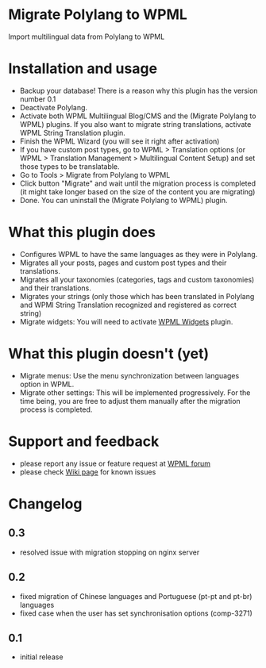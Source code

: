 # Migrate Polylang to WPML
Import multilingual data from Polylang to WPML

# Installation and usage
- Backup your database! There is a reason why this plugin has the version number 0.1
- Deactivate Polylang.
- Activate both WPML Multilingual Blog/CMS and the (Migrate Polylang to WPML) plugins. If you also want to migrate string translations, activate WPML String Translation plugin.
- Finish the WPML Wizard (you will see it right after activation)
- If you have custom post types, go to WPML > Translation options (or WPML > Translation Management > Multilingual Content Setup) and set those types to be translatable.
- Go to Tools > Migrate from Polylang to WPML
- Click button "Migrate" and wait until the migration process is completed (it might take longer based on the size of the content you are migrating)
- Done. You can uninstall the (Migrate Polylang to WPML) plugin.

# What this plugin does 
- Configures WPML to have the same languages as they were in Polylang.
- Migrates all your posts, pages and custom post types and their translations.
- Migrates all your taxonomies (categories, tags and custom taxonomies) and their translations.
- Migrates your strings (only those which has been translated in Polylang and WPMl String Translation recognized and registered as correct string)
- Migrate widgets: You will need to activate [WPML Widgets](https://wordpress.org/plugins/wpml-widgets/) plugin.

# What this plugin doesn't (yet)
- Migrate menus: Use the  menu synchronization between languages option in WPML.
- Migrate other settings: This will be implemented progressively. For the time being, you are free to adjust them manually after the migration process is completed.

# Support and feedback
- please report any issue or feature request at [WPML forum ](https://wpml.org/forums/forum/english-support/)
- please check [Wiki page](https://github.com/OnTheGoSystems/migrate-polylang-to-wpml/wiki) for known issues

# Changelog

## 0.3
- resolved issue with migration stopping on nginx server

## 0.2
- fixed migration of Chinese languages and Portuguese (pt-pt and pt-br) languages
- fixed case when the user has set synchronisation options (comp-3271)

## 0.1
- initial release
